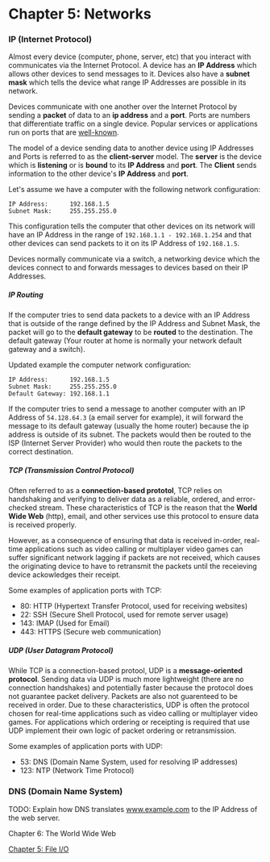 Chapter 5: Networks
=====================

### IP (Internet Protocol)

Almost every device (computer, phone, server, etc) that you interact with communicates via the Internet Protocol. A device has an **IP Address** which allows other devices to send messages to it. Devices also have a **subnet mask** which tells the device what range IP Addresses are possible in its network.

Devices communicate with one another over the Internet Protocol by sending a **packet** of data to an **ip address** and a **port**. Ports are numbers that differentiate traffic on a single device. Popular services or applications run on ports that are [well-known](http://en.wikipedia.org/wiki/List_of_TCP_and_UDP_port_numbers).

The model of a device sending data to another device using IP Addresses and Ports is referred to as the **client-server** model. The **server** is the device which is **listening** or is **bound** to its **IP Address** and **port**. The **Client** sends information to the other device's **IP Address** and **port**.

Let's assume we have a computer with the following network configuration:

```
IP Address:      192.168.1.5
Subnet Mask:     255.255.255.0
```

This configuration tells the computer that other devices on its network will have an IP Address in the range of ```192.168.1.1 - 192.168.1.254``` and that other devices can send packets to it on its IP Address of ```192.168.1.5```. 

Devices normally communicate via a switch, a networking device which the devices connect to and forwards messages to devices based on their IP Addresses.

##### IP Routing

If the computer tries to send data packets to a device with an IP Address that is outside of the range defined by the IP Address and Subnet Mask, the packet will go to the **default gateway** to be **routed** to the destination. The default gateway  (Your router at home is normally your network default gateway and a switch).

Updated example the computer network configuration:

```
IP Address:      192.168.1.5
Subnet Mask:     255.255.255.0
Default Gateway: 192.168.1.1
```

If the computer tries to send a message to another computer with an IP Address of ```54.128.64.3``` (a email server for example), it will forward the message to its default gateway (usually the home router) because the ip address is outside of its subnet. The packets would then be routed to the ISP (Internet Server Provider) who would then route the packets to the correct destination.

##### TCP (Transmission Control Protocol)

Often referred to as a **connection-based prototol**, TCP relies on handshaking and verifying to deliver data as a reliable, ordered, and error-checked stream. These characteristics of TCP is the reason that the **World Wide Web** (http), email, and other services use this protocol to ensure data is received properly.

However, as a consequence of ensuring that data is received in-order, real-time applications such as video calling or multiplayer video games can suffer significant network lagging if packets are not received, which causes the originating device to have to retransmit the packets until the receieving device ackowledges their receipt.

Some examples of application ports with TCP:

* 80: HTTP (Hypertext Transfer Protocol, used for receiving websites)  
* 22: SSH (Secure Shell Protocol, used for remote server usage)  
* 143: IMAP (Used for Email)  
* 443: HTTPS (Secure web communication)

##### UDP (User Datagram Protocol)

While TCP is a connection-based protool, UDP is a **message-oriented protocol**. Sending data via UDP is much more lightweight (there are no connection handshakes) and potentially faster because the protocol does not guarantee packet delivery. Packets are also not guarenteed to be received in order. Due to these characteristics, UDP is often the protocol chosen for real-time applications such as video calling or multiplayer video games. For applications which ordering or receipting is required that use UDP implement their own logic of packet ordering or retransmission.

Some examples of application ports with UDP:

* 53: DNS (Domain Name System, used for resolving IP addresses)  
* 123: NTP (Network Time Protocol)

### DNS (Domain Name System)

TODO: Explain how DNS translates www.example.com to the IP Address of the web server.

Chapter 6: The World Wide Web

[Chapter 5: File I/O](chapter5.md)
